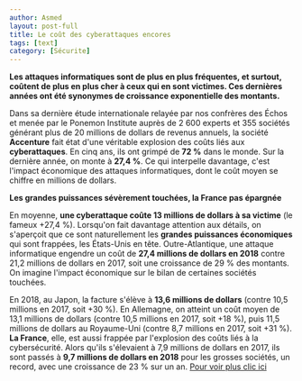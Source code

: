 ```yaml
---
author: Asmed
layout: post-full
title: Le coût des cyberattaques encores   
tags: [text]
category: [Sécurite]
---
```

**Les attaques informatiques sont de plus en plus fréquentes, et surtout, coûtent de plus en plus cher à ceux qui en sont victimes. Ces dernières années ont été synonymes de croissance exponentielle des montants.**


Dans sa dernière étude internationale relayée par nos confrères des Échos et menée par le Ponemon Institute auprès de 2 600 experts et 355 sociétés générant plus de 20 millions de dollars de revenus annuels, la société **Accenture** fait état d'une véritable explosion des coûts liés aux **cyberattaques**. En cinq ans, ils ont grimpé de **72 %** dans le monde. Sur la dernière année, on monte à **27,4 %**. Ce qui interpelle davantage, c'est l'impact économique des attaques informatiques, dont le coût moyen se chiffre en millions de dollars.


**Les grandes puissances sévèrement touchées, la France pas épargnée**

En moyenne, **une cyberattaque coûte 13 millions de dollars à sa victime** (le fameux +27,4 %). Lorsqu'on fait davantage attention aux détails, on s'aperçoit que ce sont naturellement les **grandes puissances économiques** qui sont frappées, les États-Unis en tête. Outre-Atlantique, une attaque informatique engendre un coût de **27,4 millions de dollars en 2018** contre 21,2 millions de dollars en 2017, soit une croissance de 29 % des montants. On imagine l'impact économique sur le bilan de certaines sociétés touchées.

En 2018, au Japon, la facture s'élève à **13,6 millions de dollars** (contre 10,5 millions en 2017, soit +30 %). En Allemagne, on atteint un coût moyen de 13,1 millions de dollars (contre 10,5 millions en 2017, soit +18 %), puis 11,5 millions de dollars au Royaume-Uni (contre 8,7 millions en 2017, soit +31 %). **La France**, elle, est aussi frappée par l'explosion des coûts liés à la cybersécurité. Alors qu'ils s'élevaient à 7,9 millions de dollars en 2017, ils sont passés à **9,7 millions de dollars en 2018** pour les grosses sociétés, un record, avec une croissance de 23 % sur un an.
<a href=https://www.clubic.com/antivirus-securite-informatique/virus-hacker-piratage/cybercriminalite/actualite-853348-cout-cyberattaques-explose-an.html> Pour voir plus clic ici </a>


 


